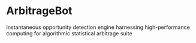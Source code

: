# ArbitrageBot
Instantaneous opportunity detection engine harnessing high-performance computing for algorithmic statistical arbitrage suite
